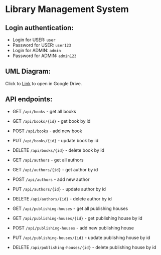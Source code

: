# Library Management System


## Login authentication:

- Login for USER: `user`
- Password for USER: `user123`
- Login for ADMIN: `admin`
- Password for ADMIN: `admin123`

## UML Diagram:

Click to [Link](https://drive.google.com/file/d/1iWWqQht-YD3Jr41qEvuqErBGH6Ijrrok/view?usp=drive_link) to open in Google Drive.

## API endpoints:

- GET `/api/books` - get all books
- GET `/api/books/{id}` - get book by id
- POST `/api/books` - add new book
- PUT `/api/books/{id}` - update book by id
- DELETE `/api/books/{id}` - delete book by id


- GET `/api/authors` - get all authors
- GET `/api/authors/{id}` - get author by id
- POST `/api/authors` - add new author
- PUT `/api/authors/{id}` - update author by id
- DELETE `/api/authors/{id}` - delete author by id


- GET `/api/publishing-houses` - get all publishing houses
- GET `/api/publishing-houses/{id}` - get publishing house by id
- POST `/api/publishing-houses` - add new publishing house
- PUT `/api/publishing-houses/{id}` - update publishing house by id
- DELETE `/api/publishing-houses/{id}` - delete publishing house by id

